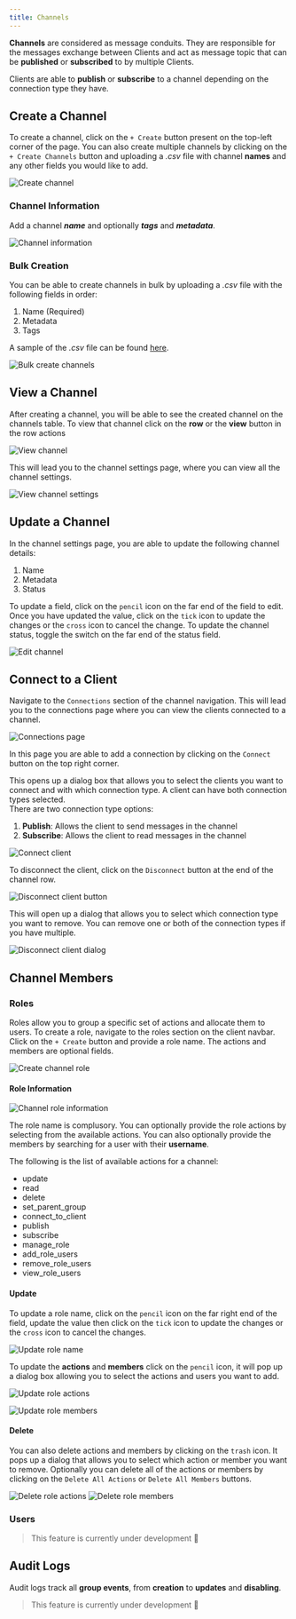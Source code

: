 ```yaml
---
title: Channels
---
```


**Channels** are considered as message conduits. They are responsible for the messages exchange between Clients and act as message topic that can be **published** or **subscribed** to by multiple Clients.

Clients are able to **publish** or **subscribe** to a channel depending on the connection type they have.

## Create a Channel

To create a channel, click on the `+ Create` button present on the top-left corner of the page. You can also create multiple channels by clicking on the `+ Create Channels` button and uploading a _.csv_ file with channel **names** and any other fields you would like to add.

![Create channel](../../img/clients/channel-create-buttons.png)

### Channel Information

Add a channel **_name_** and optionally **_tags_** and **_metadata_**.

![Channel information](../../img/clients/channel-create.png)

### Bulk Creation

You can be able to create channels in bulk by uploading a _.csv_ file with the following fields in order:

1. Name (Required)
2. Metadata
3. Tags

A sample of the _.csv_ file can be found [here](https://github.com/absmach/magistrala-ui/blob/main/samples/channels.csv).

![Bulk create channels](../../img/clients/channels-bulk-ceate.png)

## View a Channel

After creating a channel, you will be able to see the created channel on the channels table. To view that channel click on the **row** or the **view** button in the row actions

![View channel](../../img/clients/channel-view.png)

This will lead you to the channel settings page, where you can view all the channel settings.

![View channel settings](../../img/clients/channel-view-settings.png)

## Update a Channel

In the channel settings page, you are able to update the following channel details:

1. Name
2. Metadata
3. Status

To update a field, click on the `pencil` icon on the far end of the field to edit. Once you have updated the value, click on the `tick` icon to update the changes or the `cross` icon to cancel the change. To update the channel status, toggle the switch on the far end of the status field.

![Edit channel](../../img/clients/channel-update.png)

## Connect to a Client

Navigate to the `Connections` section of the channel navigation. This will lead you to the connections page where you can view the clients connected to a channel.

![Connections page](../../img/clients/channel-connections.png)

In this page you are able to add a connection by clicking on the `Connect` button on the top right corner.

This opens up a dialog box that allows you to select the clients you want to connect and with which connection type. A client can have both connection types selected.  
There are two connection type options:

1. **Publish**: Allows the client to send messages in the channel
2. **Subscribe**: Allows the client to read messages in the channel

![Connect client](../../img/clients/channel-connect-client.png)

To disconnect the client, click on the `Disconnect` button at the end of the channel row.

![Disconnect client button](../../img/clients/channel-disc-client.png)

This will open up a dialog that allows you to select which connection type you want to remove. You can remove one or both of the connection types if you have multiple.

![Disconnect client dialog](../../img/clients/channel-disc-client-dialog.png)

## Channel Members

### Roles

Roles allow you to group a specific set of actions and allocate them to users.
To create a role, navigate to the roles section on the client navbar. Click on the `+ Create` button and provide a role name. The actions and members are optional fields.

![Create channel role](../../img/clients/channel-create-role.png)

#### Role Information

![Channel role information](../../img/clients/channel-create-role-dialog.png)

The role name is complusory. You can optionally provide the role actions by selecting from the available actions. You can also optionally provide the members by searching for a user with their **username**.

The following is the list of available actions for a channel:

- update
- read
- delete
- set_parent_group
- connect_to_client
- publish
- subscribe
- manage_role
- add_role_users
- remove_role_users
- view_role_users

#### Update

To update a role name, click on the `pencil` icon on the far right end of the field, update the value then click on the `tick` icon to update the changes or the `cross` icon to cancel the changes.

![Update role name](../../img/clients/channel-role-update.png)

To update the **actions** and **members** click on the `pencil` icon, it will pop up a dialog box allowing you to select the actions and users you want to add.

![Update role actions](../../img/clients/channel-role-add-actions.png)

![Update role members](../../img/clients/channel-role-add-members.png)

#### Delete

You can also delete actions and members by clicking on the `trash` icon. It pops up a dialog that allows you to select which action or member you want to remove. Optionally you can delete all of the actions or members by clicking on the `Delete All Actions` or `Delete All Members` buttons.

![Delete role actions](../../img/clients/channel-role-delete-actions.png)
![Delete role members](../../img/clients/channel-role-delete-members.png)

### Users

> This feature is currently under development :hammer:

## Audit Logs

Audit logs track all **group events**, from **creation** to **updates** and **disabling**.

> This feature is currently under development :hammer:

<!--
### **Create a Channel**

To create a channel, navigate to the fourth tab under the groups and click on `+ Create`. This will open a dialog box which will take in a unique Channel name. Much like the Clients, clicking on `+ Create Channels` will allow a user to upload a _.CSV_ file with multiple channels.

![Create Group Channel](../../img/users-guide/group-channel-create.png)

## View a Channel

After the Channel is created, clicking on it while it is on the Channel's table leads to the **Channel View** Page.

![View Group Channel](../../img/users-guide/group-channel-view.png)

## Connect a Channel

Clients can be connected to channels in groups. This is done in the **Connections** tab. There are two major connection types ie:

- **Subscribe**
- **Publish**

These Channels can then be connected to a Client with either `subscribe` or `publish` connection types or both.

![Connect Group Channel Clients](../../img/users-guide/group-channel-connections.png)

This is required to send messages via the channels and has been discussed in [QuickStart Guide][users-quick-start]

## User Management

**User Management** in group-channels is pretty much the same as in the group-clients. A user can add roles and role actions to the channel.

![Group Channel Roles Create](../../img/users-guide/group-channel-roles-create.png)

Role Actions present include but are not limited to:

- update
- read
- delete
- set_parent_group
- connect_to_client
- publish
- subscribe
- manage_role
- add_role_users
- remove_role_users
- view_role_users

> Channel Users are an upcoming feature to Magistrala.

## Send a Message

Once a Channel and Client are connected, a user can send messages with the channel as a topic and the client unique key. Messages sent are typically in SeNML format.

![View Messages Page](../../img/users-guide/group-messages-view.png)

fields bear an asterisk. Messages are sent via _HTTP_ protocol in the UI.

![Send Message](../../img/users-guide/group-send-message.png)

The messages table will then update to include the message sent with the latest message appearing first.
Using the filter options, you can filter through a wide range of messages based on the protocol, publisher or even value.

[users-quick-start]: users-quick-start.md -->
